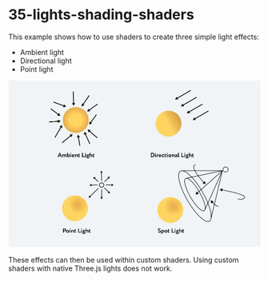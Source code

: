 # 35-lights-shading-shaders

This example shows how to use shaders to create three simple light effects:
- Ambient light
- Directional light
- Point light

![img.png](img.png)

These effects can then be used within custom shaders.
Using custom shaders with native Three.js lights does not work.
